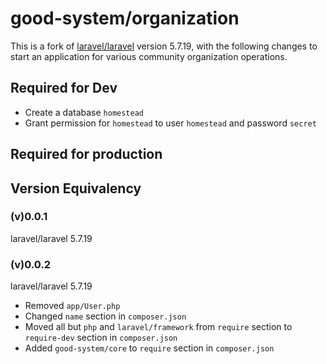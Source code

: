 # good-system/organization

This is a fork of [laravel/laravel](https://github.com/laravel/laravel) version 5.7.19, with the following changes to start an application for various community organization operations.


## Required for Dev

- Create a database `homestead`
- Grant permission for `homestead` to user `homestead` and password `secret`
 
## Required for production

## Version Equivalency

### (v)0.0.1 

laravel/laravel 5.7.19

### (v)0.0.2 

laravel/laravel 5.7.19
 
- Removed `app/User.php`
- Changed `name` section in `composer.json`
- Moved all but `php` and `laravel/framework` from `require` section to `require-dev` section in `composer.json`
- Added `good-system/core` to `require` section in `composer.json`
